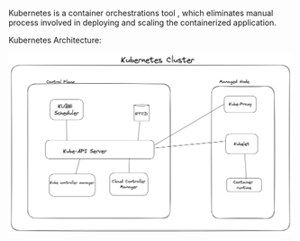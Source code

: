 Kubernetes is a container orchestrations tool , which eliminates manual process involved in deploying and scaling the containerized application.


Kubernetes Architecture:

![Alt text](image-2.png)
